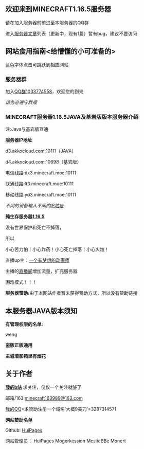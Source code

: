 ## 欢迎来到MINECRAFT1.16.5服务器
请在加入服务器前前进至本服务器的QQ群

进入[服务器文章](https://huipages.github.io/MinecraftServer-pages/)列表（更新中，现有1篇）暂有bug，建议不要访问

## 网站食用指南<给懵懂的小可准备的>

蓝色字体点击可跳跃到相应网站

### 服务器群
加入[QQ群1033774558](https://jq.qq.com/?_wv=1027&k=Ob8UOvUU)，欢迎您的到来

_请务必遵守群规_ 
### MINECRAFT服务器1.16.5JAVA及基岩版版本服务器介绍
注:Java与基岩版互通

**服务器IP地址**

d3.akkocloud.com:10111（JAVA）

d4.akkocloud.com:10698（基岩版）

电信线路:dx3.minecraft.moe:10111

联通线路:lt3.minecraft.moe:10111

移动线路:yd3.minecraft.moe:10111

_不同的设备输入不同的[IP地址](baike.baidu.com/item/IP地址/150859)_

**纯生存服务器[1.16.5](https://minecraft-zh.gamepedia.com/Java%E7%89%881.16.5)**

没有世界保护和死亡不掉落，

所以

小心苦力怕！小心炸药！小心死亡掉落！小心火烛！

直播up主：[一个有梦想的动画师](https://space.bilibili.com/66003457/)

主播的[直播间](https://live.bilibili.com/5241448)增加流量，扩充服务器

困难模式！！！

**服务器赞助**/由于本网站作者暂未获得赞助方式，所以没有赞助链接

## 本服务器JAVA版本须知

**有管理权限的名单:**

weng

**盗版正版通用**

**主城潜影箱里有烟花**

## 关于作者

**[我的b站](https://space.bilibili.com/381278404)** 求关注，仅仅一个关注就够了

邮箱/163:minecraft163989@163.com

[我的QQ](http://wpa.qq.com/msgrd?v=3&uin=3287314571&site=qq&menu=yes)<求赞助注册一个域名‘大概9美刀’>3287314571

**网站赞助名单**

Github:
       [HuiPages](https://github.com/HuiPages)
    
网站管理员：
HuiPages Mogerkession McsiteBBe Monert
